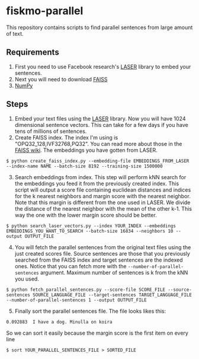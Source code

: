 # fiskmo-parallel
This repository contains scripts to find parallel sentences from large amount of text. 

## Requirements
1. First you need to use Facebook research's [LASER](https://github.com/facebookresearch/LASER/tree/master/tasks/embed) library to embed your sentences. 
2. Next you will need to download [FAISS](https://github.com/facebookresearch/faiss)
3. [NumPy](numpy.org)

## Steps
1. Embed your text files using the [LASER](https://github.com/facebookresearch/LASER/tree/master/tasks/embed) library. Now you will have 1024 dimensional sentence vectors. This can take for a few days if you have tens of millions of sentences.
2. Create FAISS index. The index I'm using is "OPQ32_128,IVF32768,PQ32". You can read more about those in the [FAISS wiki](https://github.com/facebookresearch/faiss/wiki/Guidelines-to-choose-an-index). The embeddings you have gotten from LASER.
```
$ python create_faiss_index.py --embedding-file EMBEDDINGS_FROM_LASER --index-name NAME --batch-size 8192 --training-size 1500000
```
3. Search embeddings from index. This step will perform kNN search for the embeddings you feed it from the previously created index. This script will output a score file containing euclidean distances and indices for the k nearest neighbors and margin score with the nearest neighbor. Note that this margin is different from the one used in LASER. We divide the distance of the nearest neighbor with the mean of the other k-1. This way the one with the lower margin score should be better.
```
$ python search_laser_vectors.py --index YOUR_INDEX --embeddings EMBEDDINGS_YOU_WANT_TO_SEARCH --batch-size 16834 --neighbors 10 --output OUTPUT_FILE
```
4. You will fetch the parallel sentences from the original text files using the just created scores file. Source sentences are those that you previously searched from the FAISS index and target sentences are the indexed ones. Notice that you can fetch more with the ```--number-of-parallel-sentences``` argument. Maximum number of sentences is k from the kNN you used.
```
$ python fetch_parallel_sentences.py --score-file SCORE_FILE --source-sentences SOURCE_LANGUAGE_FILE --target-sentences TARGET_LANGUAGE_FILE --number-of-parallel-sentences 1 --output OUTPUT_FILE
```
5. Finally sort the parallel sentences file. The file looks likes this:
```
0.092883  I have a dog. Minulla on koira
```
So we can sort it easily because the margin score is the first item on every line
```
$ sort YOUR_PARALLEL_SENTENCES_FILE > SORTED_FILE
```
